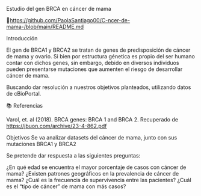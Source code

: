 
Estudio del gen BRCA en cáncer de mama

🔗https://github.com/PaolaSantiago00/C-ncer-de-mama-/blob/main/README.md

Introducción

El gen de BRCA1 y BRCA2 se tratan de genes de predisposición de cáncer de mama y ovario. Si bien por estructura génetica es propio del ser humano contar con dichos genes, sin embargo, debido en diversos individuos pueden presentarse mutaciones que aumenten el riesgo de desarrollar cáncer de mama.

Buscando dar resolución a nuestros objetivos planteados, utilizando datos de cBioPortal.

📚 Referencias

Varol, et. al (2018). BRCA genes: BRCA 1 and BRCA 2. Recuperado de
https://jbuon.com/archive/23-4-862.pdf

Objetivos
Se va analizar datasets del cáncer de mama, junto con sus mutaciones BRCA1 y BRCA2

Se pretende dar respuesta a las siguientes preguntas:

¿En qué edad se encuentra el mayor porcentaje de casos con cáncer de mama?
¿Existen patrones geográficos en la prevalencia de cáncer de mama?
¿Cuál es la frecuencia de supervivencia entre las pacientes?
¿Cuál es el “tipo de cáncer” de mama con más casos?


